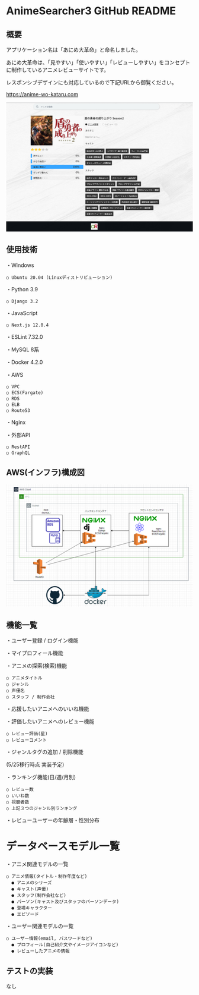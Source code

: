 # AnimeSearcher3 GitHub README

## 概要
アプリケーション名は「あにめ大革命」と命名しました。

あにめ大革命は、「見やすい」「使いやすい」「レビューしやすい」をコンセプトに制作しているアニメレビューサイトです。

レスポンシブデザインにも対応しているので下記URLから御覧ください。

https://anime-wo-kataru.com

![あにめ大革命スクリーンショット](https://github.com/SakiyaPro/AnimeSearcher3/blob/main/Desktop%20Screenshot%202022.05.26%20-%2011.38.32.01.png)

## 使用技術
・Windows

    ○ Ubuntu 20.04 (Linuxディストリビューション)
    
・Python 3.9

    ○ Django 3.2
    
・JavaScript

    ○ Next.js 12.0.4
    
・ESLint 7.32.0

・MySQL 8系

・Docker 4.2.0

・AWS

    ○ VPC
    ○ ECS(Fargate)
    ○ RDS
    ○ ELB
    ○ Route53
 
・Nginx

・外部API

    ○ RestAPI
    ○ GraphQL

## AWS(インフラ)構成図

![AWS構成図](https://github.com/SakiyaPro/AnimeSearcher3/blob/main/Desktop%20Screenshot%202022.05.26%20-%2011.29.36.70.png)

## 機能一覧

・ユーザー登録 / ログイン機能

・マイプロフィール機能

・アニメの探索(検索)機能

    ○ アニメタイトル
    ○ ジャンル
    ○ 声優名
    ○ スタッフ / 制作会社
    
・応援したいアニメへのいいね機能

・評価したいアニメへのレビュー機能

    ○ レビュー評価(星)
    ○ レビューコメント
    
・ジャンルタグの追加 / 削除機能


(5/25移行時点 実装予定)

・ランキング機能(日/週/月別)

    ○ レビュー数
    ○ いいね数
    ○ 視聴者数
    ○ 上記３つのジャンル別ランキング
  
・レビューユーザーの年齢層・性別分布


# データベースモデル一覧

・アニメ関連モデルの一覧

    ○ アニメ情報(タイトル・制作年度など)
      ● アニメのシリーズ
      ● キャスト(声優)
      ● スタッフ(制作会社など)
      ● パーソン(キャスト及びスタッフのパーソンデータ)
      ● 登場キャラクター
      ● エピソード

・ユーザー関連モデルの一覧

    ○ ユーザー情報(email, パスワードなど)
      ● プロフィール(自己紹介文やイメージアイコンなど)
      ● レビューしたアニメの情報

## テストの実装

なし
